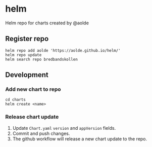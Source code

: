 # helm
Helm repo for charts created by @aolde

## Register repo

```
helm repo add aolde 'https://aolde.github.io/helm/'
helm repo update
helm search repo bredbandskollen
```

## Development

### Add new chart to repo 

```
cd charts
helm create <name>
```

### Release chart update

1. Update `Chart.yaml` `version` and `appVersion` fields.
2. Commit and push changes.
3. The github workflow will release a new chart update to the repo.